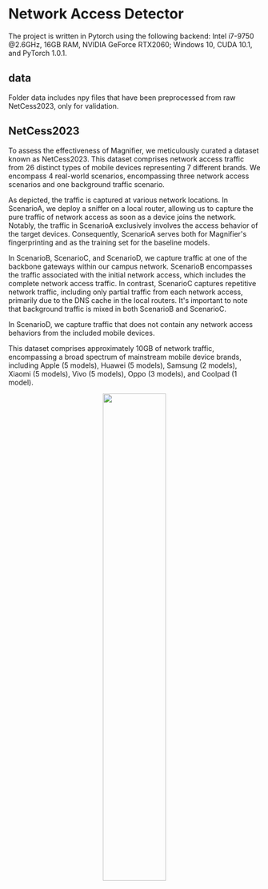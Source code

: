 # Network Access Detector

The project is written in Pytorch using the following backend: Intel i7-9750 @2.6GHz, 16GB RAM, NVIDIA GeForce RTX2060; Windows 10, CUDA 10.1, and PyTorch 1.0.1.

## data

Folder data includes npy files that have been preprocessed from raw NetCess2023, only for validation.

## NetCess2023

To assess the effectiveness of Magnifier, we meticulously curated a dataset known as NetCess2023. This dataset comprises network access traffic from 26 distinct types of mobile devices representing 7 different brands. We encompass 4 real-world scenarios, encompassing three network access scenarios and one background traffic scenario.

As depicted, the traffic is captured at various network locations. In ScenarioA, we deploy a sniffer on a local router, allowing us to capture the pure traffic of network access as soon as a device joins the network. Notably, the traffic in ScenarioA exclusively involves the access behavior of the target devices. Consequently, ScenarioA serves both for Magnifier's fingerprinting and as the training set for the baseline models.

In ScenarioB, ScenarioC, and ScenarioD, we capture traffic at one of the backbone gateways within our campus network. ScenarioB encompasses the traffic associated with the initial network access, which includes the complete network access traffic. In contrast, ScenarioC captures repetitive network traffic, including only partial traffic from each network access, primarily due to the DNS cache in the local routers. It's important to note that background traffic is mixed in both ScenarioB and ScenarioC.

In ScenarioD, we capture traffic that does not contain any network access behaviors from the included mobile devices.

This dataset comprises approximately 10GB of network traffic, encompassing a broad spectrum of mainstream mobile device brands, including Apple (5 models), Huawei (5 models), Samsung (2 models), Xiaomi (5 models), Vivo (5 models), Oppo (3 models), and Coolpad (1 model).


<div align=center><img src="https://github.com/user-attachments/assets/dd92ac68-190d-41fa-b6f7-cf9c16c9561d" width="50%" height="50%"></div>

